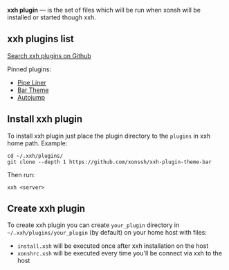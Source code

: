 **xxh plugin** — is the set of files which will be run when xonsh will be installed or started though xxh.

## xxh plugins list

[Search xxh plugins on Github](https://github.com/search?q=xxh-plugin&type=Repositories)

Pinned plugins:

* [Pipe Liner](https://github.com/xonssh/xxh-plugin-pipe-liner)
* [Bar Theme](https://github.com/xonssh/xxh-plugin-theme-bar)
* [Autojump](https://github.com/xonssh/xxh-plugin-autojump)

## Install xxh plugin

To install xxh plugin just place the plugin directory to the `plugins` in xxh home path. Example:
```
cd ~/.xxh/plugins/
git clone --depth 1 https://github.com/xonssh/xxh-plugin-theme-bar
```
Then run:
```
xxh <server>
```

## Create xxh plugin

To create xxh plugin you can create `your_plugin` directory in `~/.xxh/plugins/your_plugin` (by default) on your home host with files:
* `install.xsh` will be executed once after xxh installation on the host
* `xonshrc.xsh` will be executed every time you'll be connect via xxh to the host

